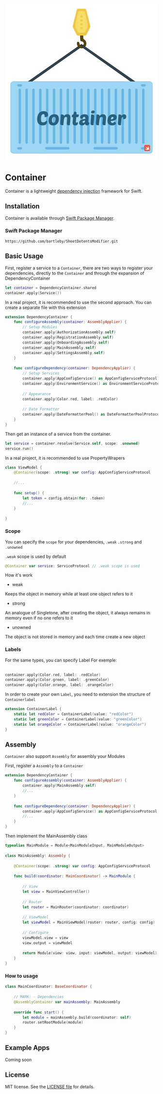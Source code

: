 <p align="center">
  <img width="512" height="512" src="/Images/header.png">
</p>

Container
========

Container is a lightweight [dependency injection](https://en.wikipedia.org/wiki/Dependency_injection) framework for Swift.


## Installation

Container is available through [Swift Package Manager](https://swift.org/package-manager/).

### Swift Package Manager

```
https://github.com/bartleby/SheetDetentsModifier.git
```


## Basic Usage

First, register a service to a `Container`, there are two ways to register your dependencies, directly to the `Container` and through the expansion of DependencyContainer


```swift
let container = DependencyContainer.shared
container.apply(Service())
```

In a real project, it is recommended to use the second approach.
You can create a separate file with this extension

```swift
extension DependencyContainer {
    func configureAssembly(container: AssemblyApplier) {
        // Setup Modules
        container.apply(AuthorizationAssembly.self)
        container.apply(RegistrationAssembly.self)
        container.apply(OnboardingAssembly.self)
        container.apply(MainAssembly.self)
        container.apply(SettingsAssembly.self)
    }
    
    func configureDependency(container: DependencyApplier) {
        // Setup Services
        container.apply(AppConfigService() as AppConfigServiceProtocol)
        container.apply(EnvironmentService() as EnvironmentServiceProtocol)
        
        // Appearance
        container.apply(Color.red, label: .redColor)
        
        // Date Formatter
        container.apply(DateFormatterPool() as DateFormatterPoolProtocol)
    }
}
```

Then get an instance of a service from the container. 

```swift
let service = container.resolve(Service.self, scope: .unowned)
service.run()
```

In a real project, it is recommended to use PropertyWrapers

```swift
class ViewModel {
    @Container(scope: .strong) var config: AppConfigServiceProtocol
    
    //...
    
    func setup() {
        let token = config.obtain(for: .token)
        //...
    }
    
}
```

### Scope

You can specify the `scope` for your dependencies, `.weak` `.strong` and `.unowned`

`.weak` scope is used by default

```swift 
@Container var service: ServiceProtocol // .weak scope is used
``` 

How it's work

- weak

Keeps the object in memory while at least one object refers to it


- strong

An analogue of Singletone, after creating the object, it always remains in memory even if no one refers to it


- unowned

The object is not stored in memory and each time create a new object


### Labels

For the same types, you can specify Label
For exemple:

```swift

container.apply(Color.red, label: .redColor)
container.apply(Color.green, label: .greenColor)
container.apply(Color.orange, label: .orangeColor)

```

In order to create your own `Label`, you need to extension the structure of `Containerlabel`

```swift
extension ContainerLabel {
    static let redColor = ContainerLabel(value: "redColor")
    static let greenColor = ContainerLabel(value: "greenColor")
    static let orangeColor = ContainerLabel(value: "orangeColor")
}
```

## Assembly

`Container` also support `Assembly` for assembly your Modules

First, register a `Assembly` to a `Container`

```swift
extension DependencyContainer {
    func configureAssembly(container: AssemblyApplier) {
        container.apply(MainAssembly.self)
        //...
    }
    
    func configureDependency(container: DependencyApplier) {
        container.apply(AppConfigService() as AppConfigServiceProtocol)
        //...
    }
}
```

Then implement the MainAssembly class 


```swift
typealias MainModule = Module<MainModuleInput, MainModuleOutput>

class MainAssembly: Assembly {
    
    @Container(scope: .strong) var config: AppConfigServiceProtocol
    
    func build(coordinator: MainCoordinator) -> MainModule {
        
        // View
        let view = MainViewController()
        
        // Router
        let router = MainRouter(coordinator: coordinator)
        
        // ViewModel
        let viewModel = MainViewModel(router: router, config: config)
        
        // Configure
        viewModel.view = view
        view.output = viewModel
        
        return Module(view: view, input: viewModel, output: viewModel)
    }
}
```

### How to usage

```swift
class MainCoordinator: BaseCoordinator {
    
    // MARK: - Dependencies
    @AssemblyContainer var mainAssembly: MainAssembly
    
    override func start() {
        let module = mainAssembly.build(coordinator: self)
        router.setRootModule(module)
    }
}

```

## Example Apps

Coming soon


## License

MIT license. See the [LICENSE file](LICENSE) for details.

